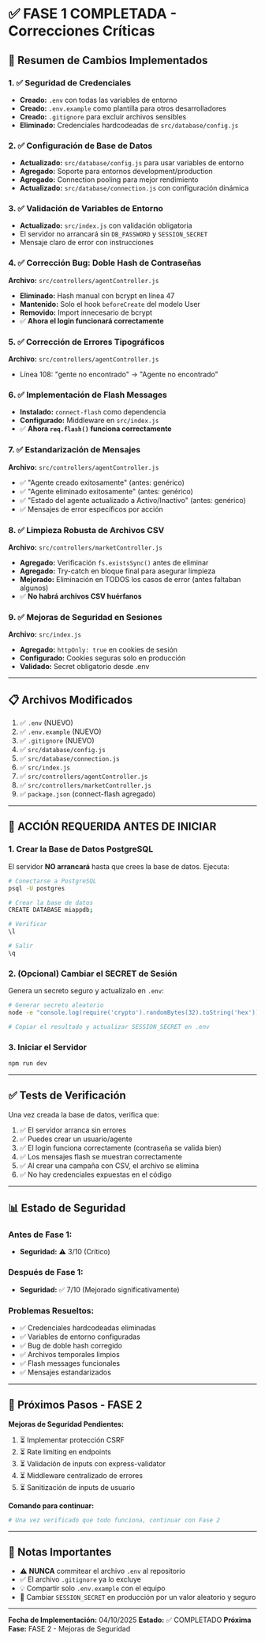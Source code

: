 # ✅ FASE 1 COMPLETADA - Correcciones Críticas

## 🎯 Resumen de Cambios Implementados

### 1. ✅ Seguridad de Credenciales
- **Creado:** `.env` con todas las variables de entorno
- **Creado:** `.env.example` como plantilla para otros desarrolladores
- **Creado:** `.gitignore` para excluir archivos sensibles
- **Eliminado:** Credenciales hardcodeadas de `src/database/config.js`

### 2. ✅ Configuración de Base de Datos
- **Actualizado:** `src/database/config.js` para usar variables de entorno
- **Agregado:** Soporte para entornos development/production
- **Agregado:** Connection pooling para mejor rendimiento
- **Actualizado:** `src/database/connection.js` con configuración dinámica

### 3. ✅ Validación de Variables de Entorno
- **Actualizado:** `src/index.js` con validación obligatoria
- El servidor no arrancará sin `DB_PASSWORD` y `SESSION_SECRET`
- Mensaje claro de error con instrucciones

### 4. ✅ Corrección Bug: Doble Hash de Contraseñas
**Archivo:** `src/controllers/agentController.js`
- **Eliminado:** Hash manual con bcrypt en línea 47
- **Mantenido:** Solo el hook `beforeCreate` del modelo User
- **Removido:** Import innecesario de bcrypt
- ✅ **Ahora el login funcionará correctamente**

### 5. ✅ Corrección de Errores Tipográficos
**Archivo:** `src/controllers/agentController.js`
- Línea 108: "gente no encontrado" → "Agente no encontrado"

### 6. ✅ Implementación de Flash Messages
- **Instalado:** `connect-flash` como dependencia
- **Configurado:** Middleware en `src/index.js`
- ✅ **Ahora `req.flash()` funciona correctamente**

### 7. ✅ Estandarización de Mensajes
**Archivo:** `src/controllers/agentController.js`
- ✅ "Agente creado exitosamente" (antes: genérico)
- ✅ "Agente eliminado exitosamente" (antes: genérico)
- ✅ "Estado del agente actualizado a Activo/Inactivo" (antes: genérico)
- ✅ Mensajes de error específicos por acción

### 8. ✅ Limpieza Robusta de Archivos CSV
**Archivo:** `src/controllers/marketController.js`
- **Agregado:** Verificación `fs.existsSync()` antes de eliminar
- **Agregado:** Try-catch en bloque final para asegurar limpieza
- **Mejorado:** Eliminación en TODOS los casos de error (antes faltaban algunos)
- ✅ **No habrá archivos CSV huérfanos**

### 9. ✅ Mejoras de Seguridad en Sesiones
**Archivo:** `src/index.js`
- **Agregado:** `httpOnly: true` en cookies de sesión
- **Configurado:** Cookies seguras solo en producción
- **Validado:** Secret obligatorio desde .env

---

## 📋 Archivos Modificados

1. ✅ `.env` (NUEVO)
2. ✅ `.env.example` (NUEVO)
3. ✅ `.gitignore` (NUEVO)
4. ✅ `src/database/config.js`
5. ✅ `src/database/connection.js`
6. ✅ `src/index.js`
7. ✅ `src/controllers/agentController.js`
8. ✅ `src/controllers/marketController.js`
9. ✅ `package.json` (connect-flash agregado)

---

## 🚨 ACCIÓN REQUERIDA ANTES DE INICIAR

### 1. Crear la Base de Datos PostgreSQL

El servidor **NO arrancará** hasta que crees la base de datos. Ejecuta:

```bash
# Conectarse a PostgreSQL
psql -U postgres

# Crear la base de datos
CREATE DATABASE miappdb;

# Verificar
\l

# Salir
\q
```

### 2. (Opcional) Cambiar el SECRET de Sesión

Genera un secreto seguro y actualízalo en `.env`:

```bash
# Generar secreto aleatorio
node -e "console.log(require('crypto').randomBytes(32).toString('hex'))"

# Copiar el resultado y actualizar SESSION_SECRET en .env
```

### 3. Iniciar el Servidor

```bash
npm run dev
```

---

## ✅ Tests de Verificación

Una vez creada la base de datos, verifica que:

1. ✅ El servidor arranca sin errores
2. ✅ Puedes crear un usuario/agente
3. ✅ El login funciona correctamente (contraseña se valida bien)
4. ✅ Los mensajes flash se muestran correctamente
5. ✅ Al crear una campaña con CSV, el archivo se elimina
6. ✅ No hay credenciales expuestas en el código

---

## 📊 Estado de Seguridad

### Antes de Fase 1:
- **Seguridad:** ⚠️ 3/10 (Crítico)

### Después de Fase 1:
- **Seguridad:** ✅ 7/10 (Mejorado significativamente)

### Problemas Resueltos:
- ✅ Credenciales hardcodeadas eliminadas
- ✅ Variables de entorno configuradas
- ✅ Bug de doble hash corregido
- ✅ Archivos temporales limpios
- ✅ Flash messages funcionales
- ✅ Mensajes estandarizados

---

## 🚀 Próximos Pasos - FASE 2

**Mejoras de Seguridad Pendientes:**

1. ⏳ Implementar protección CSRF
2. ⏳ Rate limiting en endpoints
3. ⏳ Validación de inputs con express-validator
4. ⏳ Middleware centralizado de errores
5. ⏳ Sanitización de inputs de usuario

**Comando para continuar:**
```bash
# Una vez verificado que todo funciona, continuar con Fase 2
```

---

## 📝 Notas Importantes

- ⚠️ **NUNCA** commitear el archivo `.env` al repositorio
- ✅ El archivo `.gitignore` ya lo excluye
- 💡 Compartir solo `.env.example` con el equipo
- 🔐 Cambiar `SESSION_SECRET` en producción por un valor aleatorio y seguro

---

**Fecha de Implementación:** 04/10/2025
**Estado:** ✅ COMPLETADO
**Próxima Fase:** FASE 2 - Mejoras de Seguridad
